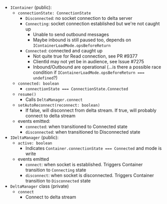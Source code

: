 * `IContainer` (public):
  * `connectionState: ConnectionState`
    * `Disconnected`: no socket connection to delta server
    * `Connecting`: socket connection established but we're not caught up
      * Unable to send outbound messages
      * Maybe inbound is still paused too, depends on `IContainerLoadMode.opsBeforeReturn`
    * `Connected`: connected and caught up
      * Not quite true for Read connection, see PR #9377
      * ClientId may not yet be in audience, see Issue #7275
      * Inbound/Outbound are operational (...is there a possible race condition if `IContainerLoadMode.opsBeforeReturn === undefined`?)
  * `connected: boolean`
    * `connectionState === ConnectionState.Connected`
  * `resume()`
    * Calls `DeltaManager.connect`
  * `setAutoReconnect(reconnect: boolean)`
    * If false, will disconnect from delta stream.  If true, will probably connect to delta stream
  * events emitted:
    * `connected`: when transitioned to Connected state
    * `disconnected`: when transitioned to Disconnected state
* `IDeltaManager` (public):
  * `active: boolean`
    * Indicates `Container.connectionState === Connected` and mode is write
  * events emitted
    * `connect`: when socket is established. Triggers Container transition to `Connecting` state
    * `disconnect`: when socket is disconnected. Triggers Container transition to `Disconnected` state
* `DeltaManager` class (private)
  * `connect`
    * Connect to delta stream
